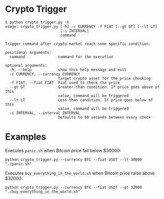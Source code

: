 # Crypto Trigger
```
$ python crypto_trigger.py -h
usage: crypto_trigger.py [-h] -c CURRENCY -f FIAT [--gt GT] [--lt LT]
                         [-i INTERVAL]
                         command

Trigger command after crypto market reach some specific condition.

positional arguments:
  command               command for the execution

optional arguments:
  -h, --help            show this help message and exit
  -c CURRENCY, --currency CURRENCY
                        Target crypto asset for the price checking
  -f FIAT, --fiat FIAT  Fiat used to check the price
  --gt GT               Greater-than condition. If price goes above of this
                        value, command will be triggered
  --lt LT               Less-than condition. If price goes below of this
                        value, command will be triggered
  -i INTERVAL, --interval INTERVAL
                        Defaults to 60 seconds between every check
```

# Examples
Executes `panic.sh` when Bitcoin price fall below $30000:
```
python crypto_trigger.py --currency BTC --fiat USDT --lt 30000 "./panic.sh"
```

Executes `buy_everything_in_the_world.sh` when Bitcoin price raise above $32000:
```
python crypto_trigger.py --currency BTC --fiat USDT --gt 32000 "./buy_everything_in_the_world.sh"
```
